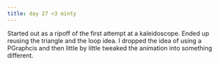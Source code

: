 ```yaml
---
title: day 27 <3 minty
---
```


Started out as a ripoff of the first attempt at a kaleidoscope.
Ended up reusing the triangle and the loop idea. I dropped the idea
of using a PGraphcis and then little by little tweaked the animation
into something different.
